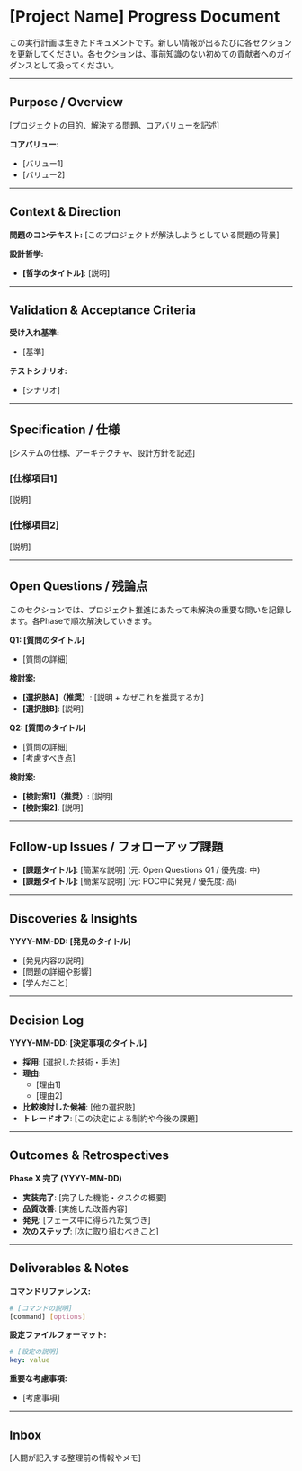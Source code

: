 <!-- issync:v1:start -->
<!-- Template Version: 11 (2025-10-22) -->

# [Project Name] Progress Document

この実行計画は生きたドキュメントです。新しい情報が出るたびに各セクションを更新してください。各セクションは、事前知識のない初めての貢献者へのガイダンスとして扱ってください。

<!--
## 🚨 このドキュメントの更新ガイドライン（必読）

**基本原則:**
- **簡潔さ重視**: 各セクションは必要最小限の情報のみを記載
- **段階的更新**: 変更が必要な部分のみを更新し、複数セクションの大幅な書き換えは避ける
- **冗長性の排除**: 重複する説明や過度な詳細化を避ける

**✅ DO（推奨）:**
- 特定のセクションのみを対象とした、必要最小限の変更
- 既存の簡潔な表現をそのまま維持
- 箇条書き形式での簡潔な記述
- 新たな発見や決定事項を追加する場合は、そのセクションのみを更新

**❌ DON'T（禁止）:**
- 複数セクションを同時に大幅書き換え
- 既存の簡潔な表現を冗長な文章に置き換える
- 不要な説明や背景情報を追加
- 既に記載されている情報を別の表現で繰り返す
- セクション全体を一から書き直す（修正が必要な箇所のみを更新すること）
-->

---

## Purpose / Overview

<!--
📝 Guidance for AI
記入タイミング: plan
記入内容: タスクの目的、解決する問題、コアバリューを明確に定義。AIエージェントがこのタスクの方向性を理解するための最重要セクション
-->

[プロジェクトの目的、解決する問題、コアバリューを記述]

**コアバリュー:**
- [バリュー1]
- [バリュー2]

---

## Context & Direction

<!--
📝 Guidance for AI
記入タイミング: plan
記入内容: 問題の背景、設計哲学を記述。コードベース調査や既存ドキュメント確認の結果を反映
-->

**問題のコンテキスト:**
[このプロジェクトが解決しようとしている問題の背景]

**設計哲学:**
- **[哲学のタイトル]**: [説明]

---

## Validation & Acceptance Criteria

<!--
📝 Guidance for AI
記入タイミング: planで初期記入 → architecture-decisionで妥当性検証・更新
記入内容: テスト可能な受け入れ基準を定義。POC後に実現可能性を確認し、必要に応じて調整

**重要: テスト要件を含めること**
- コードベース調査で確認したプロジェクトのテスト戦略に基づき、自動テストで検証可能な基準を記述
- ロジック変更: 単体テストでカバーすべき内容を明記
- UI変更: UIコンポーネントの視覚的検証方法を明記
- E2E要件: エンドツーエンドシナリオで検証すべき内容を明記
- 使用するテストフレームワークやツールは、コードベース調査で発見した実際のツール名を使用すること
-->

**受け入れ基準:**
- [基準]

**テストシナリオ:**
- [シナリオ]

---

## Specification / 仕様

<!--
📝 Guidance for AI
記入タイミング: architecture-decision
記入内容: POCの知見を基にシステム仕様、アーキテクチャ、設計方針を具体化
-->

[システムの仕様、アーキテクチャ、設計方針を記述]

### [仕様項目1]

[説明]

### [仕様項目2]

[説明]

---

## Open Questions / 残論点

<!--
📝 Guidance for AI
記入タイミング: plan/pocで記入 → 各フェーズで解決
記入内容: 未解決の重要な問い。implementまでに実装に必要な質問を全て解決。優先度が高い（先に解消すべき）問いを上に配置
-->

このセクションでは、プロジェクト推進にあたって未解決の重要な問いを記録します。各Phaseで順次解決していきます。

**Q1: [質問のタイトル]**

- [質問の詳細]

**検討案:**
- **[選択肢A]（推奨）**: [説明 + なぜこれを推奨するか]
- **[選択肢B]**: [説明]

**Q2: [質問のタイトル]**

- [質問の詳細]
- [考慮すべき点]

**検討案:**
- **[検討案1]（推奨）**: [説明]
- **[検討案2]**: [説明]

---

## Follow-up Issues / フォローアップ課題

<!--
📝 Guidance for AI
記入タイミング: Open Questions解消時、または実装中に発見した際
記入内容: 今回のスコープでは対応しないが、将来的に別issueとして扱うべき事項
-->

- **[課題タイトル]**: [簡潔な説明] (元: Open Questions Q1 / 優先度: 中)
- **[課題タイトル]**: [簡潔な説明] (元: POC中に発見 / 優先度: 高)

---

## Discoveries & Insights

<!--
📝 Guidance for AI
記入タイミング: poc以降、継続的に記入
記入内容: 実装中に発見した技術的制約・複雑性・新たなタスク。失敗時は失敗原因も記録
-->

**YYYY-MM-DD: [発見のタイトル]**

- [発見内容の説明]
- [問題の詳細や影響]
- [学んだこと]

---

## Decision Log

<!--
📝 Guidance for AI
記入タイミング: architecture-decision
記入内容: POCの知見を基に技術選定、アーキテクチャ決定、トレードオフを記録
-->

**YYYY-MM-DD: [決定事項のタイトル]**

- **採用**: [選択した技術・手法]
- **理由**:
  - [理由1]
  - [理由2]
- **比較検討した候補**: [他の選択肢]
- **トレードオフ**: [この決定による制約や今後の課題]

---

## Outcomes & Retrospectives

<!--
📝 Guidance for AI
記入タイミング: retrospective
記入内容: 実装完了内容、品質改善、発見、次のステップ。プロジェクト改善提案も含む
-->

**Phase X 完了 (YYYY-MM-DD)**
- **実装完了**: [完了した機能・タスクの概要]
- **品質改善**: [実施した改善内容]
- **発見**: [フェーズ中に得られた気づき]
- **次のステップ**: [次に取り組むべきこと]

---

## Deliverables & Notes

<!--
📝 Guidance for AI
記入タイミング: 随時更新
記入内容: コマンドリファレンス、設定ファイルフォーマット、重要な考慮事項
-->

**コマンドリファレンス:**

```bash
# [コマンドの説明]
[command] [options]
```

**設定ファイルフォーマット:**

```yaml
# [設定の説明]
key: value
```

**重要な考慮事項:**
- [考慮事項]

---

## Inbox

<!--
📝 Guidance for AI
記入タイミング: **人間が記入** - AIは記入しない
記入内容: 整理前のメモ、リンク、一時的な情報など。人間が後で適切なセクションに整理する
-->

[人間が記入する整理前の情報やメモ]
<!-- issync:v1:end -->
